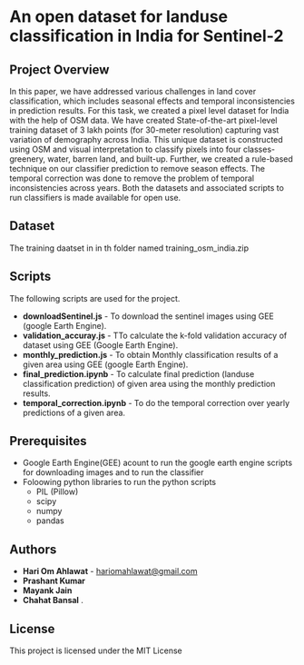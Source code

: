 # An open dataset for landuse classification in India for Sentinel-2
## Project Overview
In this paper, we have addressed various challenges in land cover classification, which includes seasonal effects and temporal inconsistencies in prediction results. For this task, we created a pixel level dataset for India with the help of OSM data. We have created State-of-the-art pixel-level training dataset of 3 lakh points (for 30-meter resolution) capturing vast variation of demography across India. This unique dataset is constructed using OSM and visual interpretation to classify pixels into four classes- greenery, water, barren land, and built-up. Further, we created a rule-based technique on our classifier prediction to remove season effects. The temporal correction was done to remove the problem of temporal inconsistencies across years. Both the datasets and associated scripts to  run classifiers is made available for open use.

## Dataset

The training daatset in in th folder named training_osm_india.zip

## Scripts

The following scripts are used for the project.
* **downloadSentinel.js**  -  To download the sentinel images using GEE (google Earth Engine). 
*  **validation_accuray.js**  -  TTo calculate the k-fold validation accuracy of dataset using GEE (Google Earth Engine).
*   **monthly_prediction.js**  -  To obtain Monthly classification results of a given area using GEE (google Earth Engine).
*    **final_prediction.ipynb**  -  To calculate final prediction (landuse classification prediction) of given area using the monthly prediction results.
*    **temporal_correction.ipynb**  -  To do the temporal correction over yearly predictions of a given area.

## Prerequisites
* Google Earth Engine(GEE) acount to run the google earth engine scripts for downloading images and to run the classifier
* Foloowing python libraries to run the python scripts
    * PIL (Pillow)
    * scipy
    * numpy
    * pandas


## Authors

* **Hari Om Ahlawat** - hariomahlawat@gmail.com
* **Prashant Kumar**
* **Mayank Jain**
* **Chahat Bansal**
.

## License

This project is licensed under the MIT License


